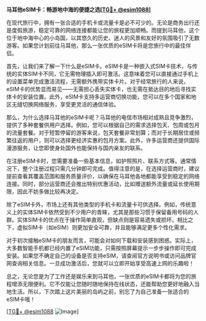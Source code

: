 **马耳他eSIM卡：畅游地中海的便捷之选[[TG💪+ @esim1088](https://t.me/s/esim1088)]**

在现代旅行中，拥有一张合适的手机卡或流量卡是必不可少的。无论是商务出行还是度假旅游，稳定可靠的网络连接都能让您的旅程更加顺畅。而提到马耳他，这个位于地中海中心的小岛国，以其悠久的历史、迷人的风景和友好的氛围吸引了无数游客。如果您计划前往马耳他，那么一张优质的eSIM卡将是您旅行中的最佳伴侣。

首先，让我们来了解一下什么是eSIM卡。eSIM卡是一种嵌入式SIM卡技术，与传统的实体SIM卡不同，它无需物理插入即可激活。这意味着您可以直接通过手机上的设置菜单完成激活流程，无需额外携带实体卡片。对于经常旅行的人来说，eSIM卡的优势显而易见——无需担心丢失实体卡，也无需在抵达目的地后寻找实体卡的安装位置。此外，eSIM卡支持多运营商切换功能，您可以在多个国家和地区无缝切换网络服务，享受更灵活的通信体验。

那么，为什么选择马耳他的eSIM卡呢？马耳他的电信市场相对成熟且竞争激烈，提供了多种套餐供用户选择。例如，您可以根据自己的需求选择包天、包周或包月的流量套餐。对于短暂停留的游客来说，包天套餐非常划算；而对于长期居住或频繁往返的用户，则可以选择更经济实惠的包月方案。此外，许多运营商还提供国际漫游服务，让您即使身处国外也能保持与国内亲友的联系。

在注册eSIM卡时，您需要准备一些基本信息，如护照照片、联系方式等。通常情况下，整个注册过程只需几分钟即可完成。值得注意的是，在选择运营商时，建议提前查看其覆盖范围和服务质量评价，以确保在马耳他各地都能享受到稳定的网络连接。同时，部分运营商还会推出特别优惠活动，比如赠送额外流量或延长使用期限，因此不妨多做比较再决定。

除了eSIM卡外，市场上还有其他类型的手机卡和流量卡可供选择。例如，传统意义上的实体SIM卡依然受到不少用户的青睐，尤其是那些习惯于保留备用号码的人群。实体SIM卡的优点在于操作简单直观，但缺点则是容易遗失或损坏。相比之下，虚拟SIM卡（如eSIM）则更加安全可靠，并且能够满足更多个性化需求。

对于初次接触eSIM卡的朋友而言，可能会对如何下载和安装感到困惑。实际上，大多数智能手机都已经内置了eSIM功能，只需按照屏幕提示一步步操作即可完成安装。如果您不确定自己的设备是否支持eSIM，请查阅官方说明书或访问品牌官网查询相关信息。一旦成功激活后，您就可以立即开始享受高速上网的乐趣啦！

总之，无论您是为了工作还是娱乐来到马耳他，一张优质的eSIM卡都将为您的旅程增添无限便利。它不仅能让您随时随地保持在线状态，还能帮助您更好地融入当地生活。所以，下次踏上这片美丽的岛屿之前，别忘了为自己准备一张适合的eSIM卡哦！

[[TG💪+ @esim1088](https://t.me/s/esim1088) ![Image](https://i.postimg.cc/4NQfJmqS/Snipaste-2025-05-13-00-14-12.png)]